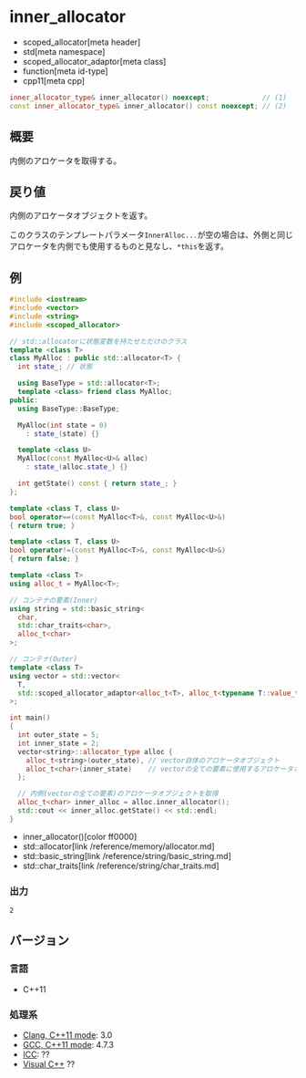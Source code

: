 # inner_allocator
* scoped_allocator[meta header]
* std[meta namespace]
* scoped_allocator_adaptor[meta class]
* function[meta id-type]
* cpp11[meta cpp]

```cpp
inner_allocator_type& inner_allocator() noexcept;             // (1)
const inner_allocator_type& inner_allocator() const noexcept; // (2)
```

## 概要
内側のアロケータを取得する。


## 戻り値
内側のアロケータオブジェクトを返す。

このクラスのテンプレートパラメータ`InnerAlloc...`が空の場合は、外側と同じアロケータを内側でも使用するものと見なし、`*this`を返す。


## 例
```cpp example
#include <iostream>
#include <vector>
#include <string>
#include <scoped_allocator>

// std::allocatorに状態変数を持たせただけのクラス
template <class T>
class MyAlloc : public std::allocator<T> {
  int state_; // 状態

  using BaseType = std::allocator<T>;
  template <class> friend class MyAlloc;
public:
  using BaseType::BaseType;

  MyAlloc(int state = 0)
    : state_(state) {}

  template <class U>
  MyAlloc(const MyAlloc<U>& alloc)
    : state_(alloc.state_) {}

  int getState() const { return state_; }
};

template <class T, class U>
bool operator==(const MyAlloc<T>&, const MyAlloc<U>&)
{ return true; }

template <class T, class U>
bool operator!=(const MyAlloc<T>&, const MyAlloc<U>&)
{ return false; }

template <class T>
using alloc_t = MyAlloc<T>;

// コンテナの要素(Inner)
using string = std::basic_string<
  char,
  std::char_traits<char>,
  alloc_t<char>
>;

// コンテナ(Outer)
template <class T>
using vector = std::vector<
  T,
  std::scoped_allocator_adaptor<alloc_t<T>, alloc_t<typename T::value_type>>
>;

int main()
{
  int outer_state = 5;
  int inner_state = 2;
  vector<string>::allocator_type alloc {
    alloc_t<string>(outer_state), // vector自体のアロケータオブジェクト
    alloc_t<char>(inner_state)    // vectorの全ての要素に使用するアロケータオブジェクト
  };

  // 内側(vectorの全ての要素)のアロケータオブジェクトを取得
  alloc_t<char> inner_alloc = alloc.inner_allocator();
  std::cout << inner_alloc.getState() << std::endl;
}
```
* inner_allocator()[color ff0000]
* std::allocator[link /reference/memory/allocator.md]
* std::basic_string[link /reference/string/basic_string.md]
* std::char_traits[link /reference/string/char_traits.md]

### 出力
```
2
```

## バージョン
### 言語
- C++11

### 処理系
- [Clang, C++11 mode](/implementation.md#clang): 3.0
- [GCC, C++11 mode](/implementation.md#gcc): 4.7.3
- [ICC](/implementation.md#icc): ??
- [Visual C++](/implementation.md#visual_cpp) ??
